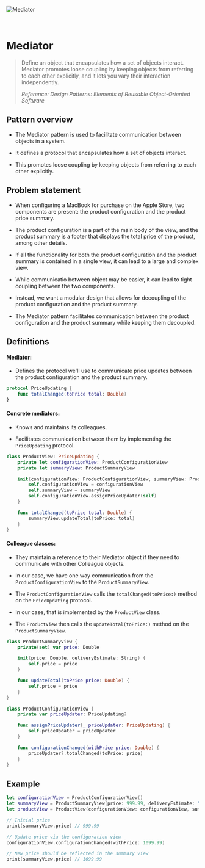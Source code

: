 ![Mediator](https://github.com/user-attachments/assets/3c84efaa-f222-4a39-a647-9cf0b220a394)

<br />

# Mediator

> Define an object that encapsulates how a set of objects interact. Mediator promotes loose coupling by keeping objects from referring to each other explicitly, and it lets you vary their interaction independently.
>
> _Reference: Design Patterns: Elements of Reusable Object-Oriented Software_

## Pattern overview

- The Mediator pattern is used to facilitate communication between objects in a system.

- It defines a protocol that encapsulates how a set of objects interact.

- This promotes loose coupling by keeping objects from referring to each other explicitly.

## Problem statement

- When configuring a MacBook for purchase on the Apple Store, two components are present: the product configuration and the product price summary.

- The product configuration is a part of the main body of the view, and the product summary is a footer that displays the total price of the product, among other details.

- If all the functionality for both the product configuration and the product summary is contained in a single view, it can lead to a large and complex view.

- While communicatio between object may be easier, it can lead to tight coupling between the two components.

- Instead, we want a modular design that allows for decoupling of the product configuration and the product summary.

- The Mediator pattern facilitates communication between the product configuration and the product summary while keeping them decoupled.

## Definitions

#### Mediator:

- Defines the protocol we'll use to communicate price updates between the product configuration and the product summary.

```swift
protocol PriceUpdating {
    func totalChanged(toPrice total: Double)
}
```

#### Concrete mediators:

- Knows and maintains its colleagues.

- Facilitates communication between them by implementing the `PriceUpdating` protocol.

```swift
class ProductView: PriceUpdating {
    private let configurationView: ProductConfigurationView
    private let summaryView: ProductSummaryView

    init(configurationView: ProductConfigurationView, summaryView: ProductSummaryView) {
        self.configurationView = configurationView
        self.summaryView = summaryView
        self.configurationView.assignPriceUpdater(self)
    }

    func totalChanged(toPrice total: Double) {
        summaryView.updateTotal(toPrice: total)
    }
}
```

#### Colleague classes:

- They maintain a reference to their Mediator object if they need to communicate with other Colleague objects.

- In our case, we have one way communication from the `ProductConfigurationView` to the `ProductSummaryView`.

- The `ProductConfigurationView` calls the `totalChanged(toPrice:)` method on the `PriceUpdating` protocol.

- In our case, that is implemented by the `ProductView` class.

- The `ProductView` then calls the `updateTotal(toPrice:)` method on the `ProductSummaryView`.

```swift
class ProductSummaryView {
    private(set) var price: Double

    init(price: Double, deliveryEstimate: String) {
        self.price = price
    }

    func updateTotal(toPrice price: Double) {
        self.price = price
    }
}

class ProductConfigurationView {
    private var priceUpdater: PriceUpdating?

    func assignPriceUpdater(_ priceUpdater: PriceUpdating) {
        self.priceUpdater = priceUpdater
    }

    func configurationChanged(withPrice price: Double) {
        priceUpdater?.totalChanged(toPrice: price)
    }
}
```

## Example

```swift
let configurationView = ProductConfigurationView()
let summaryView = ProductSummaryView(price: 999.99, deliveryEstimate: "1-2 days")
let productView = ProductView(configurationView: configurationView, summaryView: summaryView)

// Initial price
print(summaryView.price) // 999.99

// Update price via the configuration view
configurationView.configurationChanged(withPrice: 1099.99)

// New price should be reflected in the summary view
print(summaryView.price) // 1099.99
```

